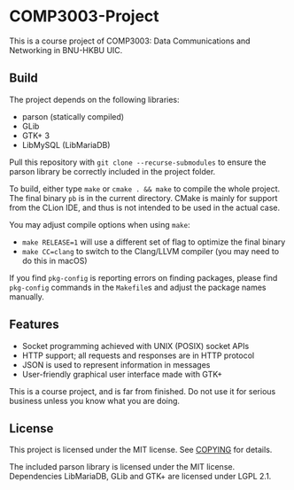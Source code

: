 # COMP3003-Project

This is a course project of COMP3003: Data Communications and Networking in BNU-HKBU UIC.

## Build

The project depends on the following libraries:

- parson (statically compiled)
- GLib
- GTK+ 3
- LibMySQL (LibMariaDB)

Pull this repository with `git clone --recurse-submodules` to ensure the parson library be correctly included in the project folder.

To build, either type `make` or `cmake . && make` to compile the whole project. The final binary `pb` is in the current directory. CMake is mainly for support from the CLion IDE, and thus is not intended to be used in the actual case.

You may adjust compile options when using `make`:

- `make RELEASE=1` will use a different set of flag to optimize the final binary
- `make CC=clang` to switch to the Clang/LLVM compiler (you may need to do this in macOS)

If you find `pkg-config` is reporting errors on finding packages, please find `pkg-config` commands in the `Makefile`s and adjust the package names manually.

## Features

- Socket programming achieved with UNIX (POSIX) socket APIs
- HTTP support; all requests and responses are in HTTP protocol
- JSON is used to represent information in messages
- User-friendly graphical user interface made with GTK+

This is a course project, and is far from finished. Do not use it for serious business unless you know what you are doing.

## License

This project is licensed under the MIT license. See [COPYING](COPYING) for details.

The included parson library is licensed under the MIT license. Dependencies LibMariaDB, GLib and GTK+ are licensed under LGPL 2.1.
